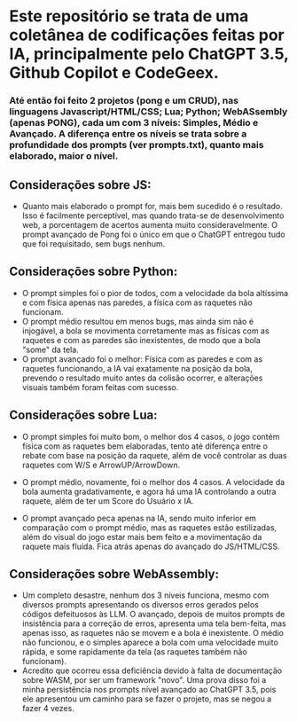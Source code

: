 # Este repositório se trata de uma coletânea de codificações feitas por IA, principalmente pelo ChatGPT 3.5, Github Copilot e CodeGeex.

### Até então foi feito 2 projetos (pong e um CRUD), nas linguagens Javascript/HTML/CSS; Lua; Python; WebASsembly (apenas PONG), cada um com 3 níveis: Simples, Médio e Avançado. A diferença entre os níveis se trata sobre a profundidade dos prompts (ver prompts.txt), quanto mais elaborado, maior o nível.

## Considerações sobre  JS:

- Quanto mais elaborado o prompt for, mais bem sucedido é o resultado. Isso é facilmente perceptível, mas quando trata-se de desenvolvimento web, a porcentagem de acertos aumenta muito consideravelmente. O prompt avançado de Pong foi o único em que o ChatGPT entregou tudo que foi requisitado, sem bugs nenhum. 

## Considerações sobre Python:

- O prompt simples foi o pior de todos, com a velocidade da bola altíssima e com física apenas nas paredes, a física com as raquetes não funcionam.
- O prompt médio resultou em menos bugs, mas ainda sim não é injogável, a bola se movimenta corretamente mas as físicas com as raquetes e com as paredes são inexistentes, de modo que a bola "some" da tela.
- O prompt avançado foi o melhor: Física com as paredes e com as raquetes funcionando, a IA vai exatamente na posição da bola, prevendo o resultado muito antes da colisão ocorrer, e alterações visuais também foram feitas com sucesso. 

## Considerações sobre Lua:

- O prompt simples foi muito bom, o melhor dos 4 casos, o jogo contém física com as raquetes bem elaboradas, tento até diferença entre o rebate com base na posição da raquete, além de você controlar as duas raquetes com W/S e ArrowUP/ArrowDown.

- O prompt médio, novamente, foi o melhor dos 4 casos. A velocidade da bola aumenta gradativamente, e agora há uma IA controlando a outra raquete, além de ter um Score do Usuário x IA.

- O prompt avançado peca apenas na IA, sendo muito inferior em comparação com o prompt médio, mas as raquetes estão estilizadas, além do visual do jogo estar mais bem feito e a movimentação da raquete mais fluída. Fica atrás apenas do avançado do JS/HTML/CSS.

## Considerações sobre WebAssembly:

- Um completo desastre, nenhum dos 3 níveis funciona, mesmo com diversos prompts apresentando os diversos erros gerados pelos códigos defeituosos às LLM. O avançado, depois de muitos prompts de insistência para a correção de erros, apresenta uma tela bem-feita, mas apenas isso, as raquetes não se movem e a bola é inexistente. O médio não funcionou, e o simples aparece a bola com uma velocidade muito rápida, e some rapidamente da tela (as raquetes também não funcionam). 
- Acredito que ocorreu essa deficiência devido à falta de documentação sobre WASM, por ser um framework "novo". Uma prova disso foi a minha persistência nos prompts nível avançado ao ChatGPT 3.5, pois ele apresentou um caminho para se fazer o projeto, mas se negou a fazer 4 vezes. 
